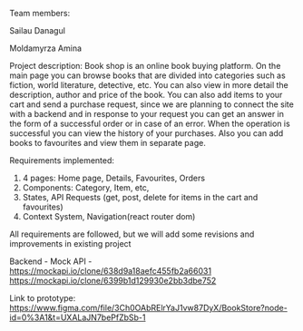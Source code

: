 Team members:

Sailau Danagul

Moldamyrza Amina

Project description: 
Book shop is an online book buying platform. On the main page you can browse books that are divided into categories such as fiction, world literature, detective, etc. You can also view in more detail the description, author and price of the book. You can also add items to your cart and send a purchase request, since we are planning to connect the site with a backend and in response to your request you can get an answer in the form of a successful order or in case of an error. When the operation is successful you can view the history of your purchases. Also you can add books to favourites and view them in separate page.

Requirements implemented:
1. 4 pages: Home page, Details, Favourites, Orders
2. Components: Category, Item, etc,
3. States, API Requests (get, post, delete for items in the cart and favourites)
4. Context System, Navigation(react router dom)

All requirements are followed, but we will add some revisions and improvements in existing project

Backend - Mock API - https://mockapi.io/clone/638d9a18aefc455fb2a66031
https://mockapi.io/clone/6399b1d129930e2bb3dbe752

Link to prototype:
https://www.figma.com/file/3Ch0OAbRElrYaJ1vw87DyX/BookStore?node-id=0%3A1&t=UXALaJN7bePfZbSb-1

